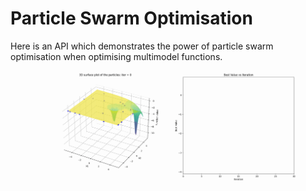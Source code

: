 # Particle Swarm Optimisation
Here is an API which demonstrates the power of particle swarm optimisation when optimising multimodel functions.
![alt text](animation.gif)
